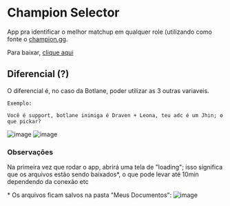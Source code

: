 # Champion Selector
App pra identificar o melhor matchup em qualquer role (utilizando como fonte o [champion.gg](https://champion.gg).

Para baixar, [clique aqui](https://github.com/guilhermedelyra/champion_selector/raw/main/ChampionSelector.zip)

## Diferencial (?)

O diferencial é, no caso da Botlane, poder utilizar as 3 outras variaveis.

```
Exemplo:

Você é support, botlane inimiga é Draven + Leona, teu adc é um Jhin; o que pickar?
```
![image](https://user-images.githubusercontent.com/23236957/97100196-9ca25f80-166f-11eb-8c55-97f6b970bd33.png)
![image](https://user-images.githubusercontent.com/23236957/97100202-a88e2180-166f-11eb-8150-db61683b2030.png)

### Observações

Na primeira vez que rodar o app, abrirá uma tela de "loading"; isso significa que os arquivos estão sendo baixados*, o que pode levar até 10min dependendo da conexão etc

\* Os arquivos ficam salvos na pasta "Meus Documentos":
![image](https://user-images.githubusercontent.com/23236957/97100224-facf4280-166f-11eb-9a8d-b1e0dad8c273.png)

